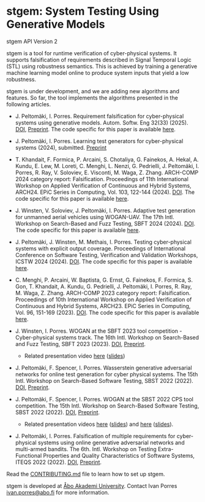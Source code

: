 # stgem: System Testing Using Generative Models

stgem API Version 2

stgem is a tool for runtime verification of cyber-physical systems. It supports falsification of requirements described
in Signal Temporal Logic (STL) using robustness semantics. This is achieved by training a generative machine learning
model online to produce system inputs that yield a low robustness.

stgem is under development, and we are adding new algorithms and features. So far, the tool implements the algorithms
presented in the following articles.

- J. Peltomäki, I. Porres.
  Requirement falsification for cyber-physical systems using generative models.
  Autom. Softw. Eng 32(33) (2025).
  [DOI](https://doi.org/10.1007/s10515-025-00503-x),
  [Preprint](https://arxiv.org/abs/2310.20493).
  The code specific for this paper is available [here](https://gitlab.abo.fi/stc/experiments/ogan).

- J. Peltomäki, I. Porres.
  Learning test generators for cyber-physical systems (2024), submitted.
  [Preprint](http://arxiv.org/abs/2410.03202)

- T. Khandait, F. Formica, P. Arcaini, S. Chotaliya, G.
  Fainekos, A. Hekal, A. Kundu, E. Lew, M. Loreti, C.
  Menghi, L. Nenzi, G. Pedrielli, J. Peltomäki, I. Porres,
  R. Ray, V. Soloviev, E. Visconti, M. Waga, Z. Zhang.
  ARCH-COMP 2024 category report: Falsification.
  Proceedings of 11th International Workshop on Applied Verification of Continuous and Hybrid Systems, ARCH24.
  EPiC Series in Computing, Vol. 103, 122-144 (2024).
  [DOI](https://doi.org/10.29007/hgfv).
  The code specific for this paper is available [here](https://gitlab.abo.fi/stc/experiments/arch-comp-2024).

- J. Winsten, V. Soloviev, J. Peltomäki, I. Porres.
  Adaptive test generation for unmanned aerial vehicles using WOGAN-UAV.
  The 17th Intl. Workshop on Search-Based and Fuzz Testing, SBFT 2024 (2024).
  [DOI](https://doi.org/10.1145/3643659.3648603).
  The code specific for this paper is available [here](https://gitlab.abo.fi/stc/experiments/wogan-uav).

- J. Peltomäki, J. Winsten, M. Methais, I. Porres.
  Testing cyber-physical systems with explicit output coverage.
  Proceedings of International Conference on Software Testing, Verification and Validation Workshops, ICSTW 2024 (2024).
  [DOI](https://doi.org/10.1109/ICSTW60967.2024.00036). The code specific for this paper is available [here](https://gitlab.abo.fi/stc/experiments/stgem_output_coverage).

- C. Menghi, P. Arcaini, W. Baptista, G. Ernst, G. Fainekos, F. Formica, S. Gon, T. Khandait, A. Kundu, G. Pedrielli, J.
  Peltomäki, I. Porres, R. Ray, M. Waga, Z. Zhang.
  ARCH-COMP 2023 category report: Falsification.
  Proceedings of 10th International Workshop on Applied Verification of Continuous and Hybrid Systems, ARCH23.
  EPiC Series in Computing, Vol. 96, 151-169 (2023).
  [DOI](https://doi.org/10.29007/6nqs).
  The code specific for this paper is available [here](https://gitlab.abo.fi/stc/experiments/ogan).

- J. Winsten, I. Porres.
  WOGAN at the SBFT 2023 tool competition - Cyber-physical systems track.
  The 16th Intl. Workshop on Search-Based and Fuzz Testing, SBFT 2023 (2023).
  [DOI](https://doi.org/10.1109/SBFT59156.2023.00009),
  [Preprint](www/articles/wogan-sbft2023-competition-preprint.pdf).

    - Related presentation video [here](https://www.youtube.com/watch?v=EF13eiidhA0) ([slides](www/talks/sbft2023_tool_talk.pdf))

- J. Peltomäki, F. Spencer, I. Porres.
  Wasserstein generative adversarial networks for online test generation for cyber physical systems.
  The 15th Intl. Workshop on Search-Based Software Testing, SBST 2022 (2022).
  [DOI](http://dx.doi.org/10.1145/3526072.3527535),
  [Preprint](https://arxiv.org/abs/2205.11064).

- J. Peltomäki, F. Spencer, I. Porres.
  WOGAN at the SBST 2022 CPS tool competition.
  The 15th Intl. Workshop on Search-Based Software Testing, SBST 2022 (2022).
  [DOI](http://dx.doi.org/10.1145/3526072.3527522),
  [Preprint](http://arxiv.org/abs/2205.11060).

    - Related presentation videos [here](https://youtu.be/Vwxu6TtzBYs?t=8349) ([slides](www/talks/sbst2022_talk.pdf))
      and [here](https://youtu.be/Vwxu6TtzBYs?t=24952) ([slides](www/talks/sbst2022_tool_talk.pdf)).

- J. Peltomäki, I. Porres.
  Falsification of multiple requirements for cyber-physical systems using online generative adversarial networks and multi-armed bandits.
  The 6th. Intl. Workshop on Testing Extra-Functional Properties and Quality Characteristics of Software Systems, ITEQS 2022 (2022).
  [DOI](http://dx.doi.org/10.1109/ICSTW55395.2022.00018),
  [Preprint](http://arxiv.org/abs/2205.11057).

Read the [CONTRIBUTING.md](CONTRIBUTING.md) file to learn how to set up stgem.

stgem is developed at [Åbo Akademi University](https://www.abo.fi). Contact Ivan Porres ivan.porres@abo.fi for more
information.

